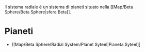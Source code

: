Il sistema radiale è un sistema di pianeti situato nella [[Map/Beta Sphere/Beta Sphere|sfera Beta]].

# Pianeti

- [[Map/Beta Sphere/Radial System/Planet Syteel|Pianeta Syteel]]